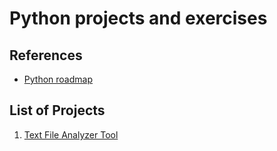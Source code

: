 # Python projects and exercises

## References

- [Python roadmap](https://github.com/iBrokeTheCode/python-projects)

## List of Projects

1. [Text File Analyzer Tool](./text_file_analysis/README.md)
